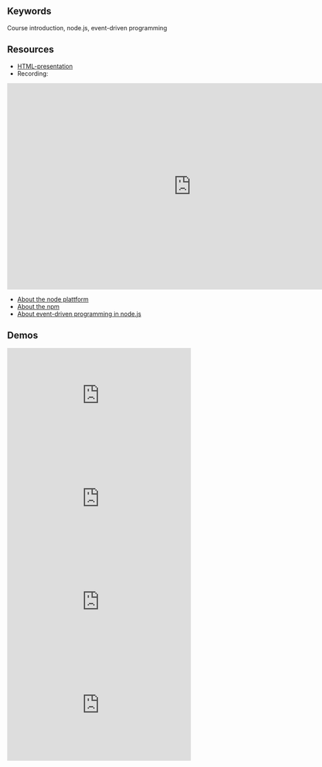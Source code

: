 ## Keywords
Course introduction, node.js, event-driven programming

## Resources
- [HTML-presentation](https://rawgit.com/1dv023/syllabus/master/lectures/00/index.html#/)
- Recording:
<iframe width="854" height="480" src="https://www.youtube.com/embed/4VYF35H2Cn0" frameborder="0" allowfullscreen></iframe>

- [About the node plattform](https://github.com/CS-LNU-Learning-Objects/the-node-plattform/blob/master/the-node-plattform.md)
- [About the npm](https://github.com/CS-LNU-Learning-Objects/the-node-plattform/blob/master/npm.md)
- [About event-driven programming in node.js](https://github.com/CS-LNU-Learning-Objects/the-node-plattform/blob/master/eventdriven-programming.md)

## Demos



<iframe width="427" height="240" src="https://www.youtube.com/embed/K7EVY58VH9g" frameborder="0" allowfullscreen></iframe>
<br />
<iframe width="427" height="240" src="https://www.youtube.com/embed/XKCf8pFo5Cw" frameborder="0" allowfullscreen></iframe>
<br />
<iframe width="427" height="240" src="https://www.youtube.com/embed/KUNdayQVXcA" frameborder="0" allowfullscreen></iframe>
<br />
<iframe width="427" height="240" src="https://www.youtube.com/embed/EGzozn2j-wA" frameborder="0" allowfullscreen></iframe>
